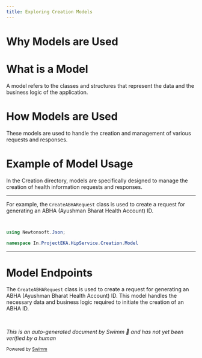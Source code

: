 ```yaml
---
title: Exploring Creation Models
---
```

# Why Models are Used

# What is a Model

A model refers to the classes and structures that represent the data and the business logic of the application.

# How Models are Used

These models are used to handle the creation and management of various requests and responses.

# Example of Model Usage

In the Creation directory, models are specifically designed to manage the creation of health information requests and responses.

<SwmSnippet path="/src/In.ProjectEKA.HipService/Creation/Model/CreateABHARequest.cs" line="1">

---

For example, the <SwmToken path="src/In.ProjectEKA.HipService/Creation/Model/CreateABHARequest.cs" pos="7:5:5" line-data="    public class CreateABHARequest">`CreateABHARequest`</SwmToken> class is used to create a request for generating an ABHA (Ayushman Bharat Health Account) ID.

```c#


using Newtonsoft.Json;

namespace In.ProjectEKA.HipService.Creation.Model
```

---

</SwmSnippet>

# Model Endpoints

The <SwmToken path="src/In.ProjectEKA.HipService/Creation/Model/CreateABHARequest.cs" pos="7:5:5" line-data="    public class CreateABHARequest">`CreateABHARequest`</SwmToken> class is used to create a request for generating an ABHA (Ayushman Bharat Health Account) ID. This model handles the necessary data and business logic required to initiate the creation of an ABHA ID.

&nbsp;

*This is an auto-generated document by Swimm 🌊 and has not yet been verified by a human*

<SwmMeta version="3.0.0" repo-id="Z2l0aHViJTNBJTNBaGlwLXNlcnZpY2UlM0ElM0FTd2ltbS1EZW1v" repo-name="hip-service"><sup>Powered by [Swimm](/)</sup></SwmMeta>
